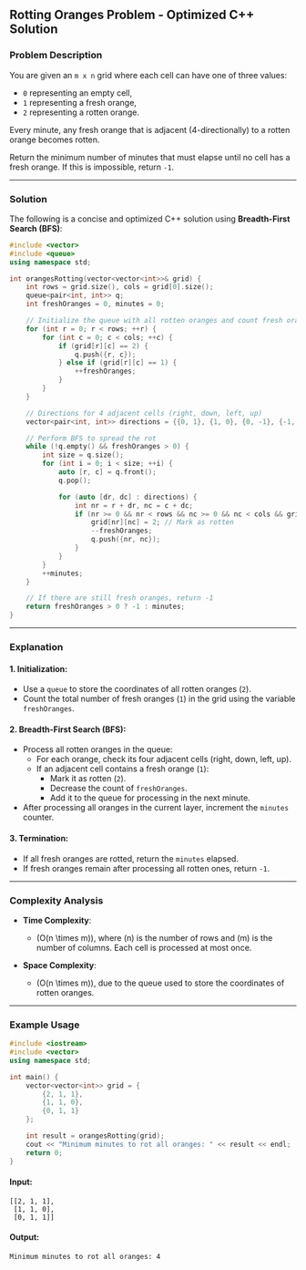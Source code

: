 
## Rotting Oranges Problem - Optimized C++ Solution

### Problem Description
You are given an `m x n` grid where each cell can have one of three values:
- `0` representing an empty cell,
- `1` representing a fresh orange,
- `2` representing a rotten orange.

Every minute, any fresh orange that is adjacent (4-directionally) to a rotten orange becomes rotten.

Return the minimum number of minutes that must elapse until no cell has a fresh orange. If this is impossible, return `-1`.

---

### Solution
The following is a concise and optimized C++ solution using **Breadth-First Search (BFS)**:

```cpp
#include <vector>
#include <queue>
using namespace std;

int orangesRotting(vector<vector<int>>& grid) {
    int rows = grid.size(), cols = grid[0].size();
    queue<pair<int, int>> q;
    int freshOranges = 0, minutes = 0;

    // Initialize the queue with all rotten oranges and count fresh oranges
    for (int r = 0; r < rows; ++r) {
        for (int c = 0; c < cols; ++c) {
            if (grid[r][c] == 2) {
                q.push({r, c});
            } else if (grid[r][c] == 1) {
                ++freshOranges;
            }
        }
    }

    // Directions for 4 adjacent cells (right, down, left, up)
    vector<pair<int, int>> directions = {{0, 1}, {1, 0}, {0, -1}, {-1, 0}};

    // Perform BFS to spread the rot
    while (!q.empty() && freshOranges > 0) {
        int size = q.size();
        for (int i = 0; i < size; ++i) {
            auto [r, c] = q.front();
            q.pop();

            for (auto [dr, dc] : directions) {
                int nr = r + dr, nc = c + dc;
                if (nr >= 0 && nr < rows && nc >= 0 && nc < cols && grid[nr][nc] == 1) {
                    grid[nr][nc] = 2; // Mark as rotten
                    --freshOranges;
                    q.push({nr, nc});
                }
            }
        }
        ++minutes;
    }

    // If there are still fresh oranges, return -1
    return freshOranges > 0 ? -1 : minutes;
}
```

---

### Explanation

#### 1. **Initialization**:
- Use a `queue` to store the coordinates of all rotten oranges (`2`).
- Count the total number of fresh oranges (`1`) in the grid using the variable `freshOranges`.

#### 2. **Breadth-First Search (BFS)**:
- Process all rotten oranges in the queue:
  - For each orange, check its four adjacent cells (right, down, left, up).
  - If an adjacent cell contains a fresh orange (`1`):
    - Mark it as rotten (`2`).
    - Decrease the count of `freshOranges`.
    - Add it to the queue for processing in the next minute.
- After processing all oranges in the current layer, increment the `minutes` counter.

#### 3. **Termination**:
- If all fresh oranges are rotted, return the `minutes` elapsed.
- If fresh oranges remain after processing all rotten ones, return `-1`.

---

### Complexity Analysis

- **Time Complexity**: 
  - \(O(n \times m)\), where \(n\) is the number of rows and \(m\) is the number of columns. Each cell is processed at most once.

- **Space Complexity**: 
  - \(O(n \times m)\), due to the queue used to store the coordinates of rotten oranges.

---

### Example Usage
```cpp
#include <iostream>
#include <vector>
using namespace std;

int main() {
    vector<vector<int>> grid = {
        {2, 1, 1},
        {1, 1, 0},
        {0, 1, 1}
    };

    int result = orangesRotting(grid);
    cout << "Minimum minutes to rot all oranges: " << result << endl;
    return 0;
}
```

#### Input:
```
[[2, 1, 1],
 [1, 1, 0],
 [0, 1, 1]]
```

#### Output:
```
Minimum minutes to rot all oranges: 4
```
